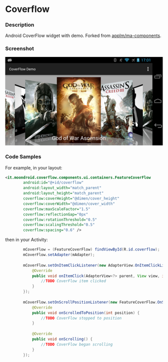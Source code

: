 Coverflow
=============
### Description
Android CoverFlow widget with demo.
Forked from [applm/ma-components](https://github.com/applm/ma-components).

### Screenshot
![Demo](art/screenshot.png)


### Code Samples
For example, in your layout:

```xml
<it.moondroid.coverflow.components.ui.containers.FeatureCoverFlow
        android:id="@+id/coverflow"
        android:layout_width="match_parent"
        android:layout_height="match_parent"
        coverflow:coverHeight="@dimen/cover_height"
        coverflow:coverWidth="@dimen/cover_width"
        coverflow:maxScaleFactor="1.5"
        coverflow:reflectionGap="0px"
        coverflow:rotationThreshold="0.5"
        coverflow:scalingThreshold="0.5"
        coverflow:spacing="0.6" />
```


then in your Activity:

```java
        mCoverFlow = (FeatureCoverFlow) findViewById(R.id.coverflow);
        mCoverFlow.setAdapter(mAdapter);

        mCoverFlow.setOnItemClickListener(new AdapterView.OnItemClickListener() {
            @Override
            public void onItemClick(AdapterView<?> parent, View view, int position, long id) {
                //TODO CoverFlow item clicked
            }
        });

        mCoverFlow.setOnScrollPositionListener(new FeatureCoverFlow.OnScrollPositionListener() {
            @Override
            public void onScrolledToPosition(int position) {
                //TODO CoverFlow stopped to position
            }

            @Override
            public void onScrolling() {
                //TODO CoverFlow began scrolling
            }
        });
```

